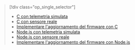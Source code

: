 > [!div class="op_single_selector"]
> * [C con telemetria simulata](../articles/iot-suite/iot-suite-v1-raspberry-pi-kit-c-get-started-simulator.md)
> * [C con sensore reale](../articles/iot-suite/iot-suite-v1-raspberry-pi-kit-c-get-started-basic.md)
> * [Implementare l'aggiornamento del firmware con C](../articles/iot-suite/iot-suite-v1-raspberry-pi-kit-c-get-started-advanced.md)
> * [Node.js con telemetria simulata](../articles/iot-suite/iot-suite-v1-raspberry-pi-kit-node-get-started-simulator.md)
> * [Node.js con sensore reale](../articles/iot-suite/iot-suite-v1-raspberry-pi-kit-node-get-started-basic.md)
> * [Implementare l'aggiornamento del firmware con Node.js](../articles/iot-suite/iot-suite-v1-raspberry-pi-kit-node-get-started-advanced.md)

